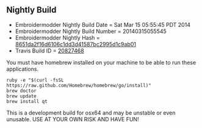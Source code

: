 
Nightly Build
------------------------------

* Embroidermodder Nightly Build Date = Sat Mar 15 05:55:45 PDT 2014
* Embroidermodder Nightly Build Number = 20140315055545
* Embroidermodder Nightly Hash = [8651da2f16d6106c1dd3d41587bc2995d1c9ab01](https://github.com/Embroidermodder/Embroidermodder/commit/8651da2f16d6106c1dd3d41587bc2995d1c9ab01)
* Travis Build ID = [20827468](https://travis-ci.org/Embroidermodder/Embroidermodder/builds/20827468)

You must have homebrew installed on your machine to be able to run these applications.
```
ruby -e "$(curl -fsSL https://raw.github.com/Homebrew/homebrew/go/install)"
brew doctor
brew update
brew install qt
```

This is a development build for osx64 and may be unstable or even unusable.
USE AT YOUR OWN RISK AND HAVE FUN!


